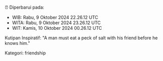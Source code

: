 ⏰ Diperbarui pada:
- WIB: Rabu, 9 Oktober 2024 22.26.12 UTC
- WITA: Rabu, 9 Oktober 2024 23.26.12 UTC
- WIT: Kamis, 10 Oktober 2024 00.26.12 UTC

Kutipan Inspiratif:
"A man must eat a peck of salt with his friend before he knows him."


Kategori: friendship

